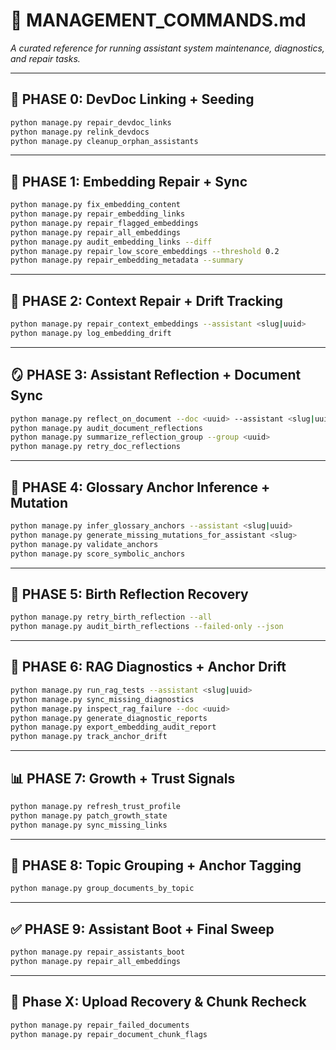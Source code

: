 # 🧠 MANAGEMENT_COMMANDS.md

_A curated reference for running assistant system maintenance, diagnostics, and repair tasks._

---

## 🔄 PHASE 0: DevDoc Linking + Seeding

```bash
python manage.py repair_devdoc_links
python manage.py relink_devdocs
python manage.py cleanup_orphan_assistants
```

---

## 🔧 PHASE 1: Embedding Repair + Sync

```bash
python manage.py fix_embedding_content
python manage.py repair_embedding_links
python manage.py repair_flagged_embeddings
python manage.py repair_all_embeddings
python manage.py audit_embedding_links --diff
python manage.py repair_low_score_embeddings --threshold 0.2
python manage.py repair_embedding_metadata --summary
```

---

## 🧬 PHASE 2: Context Repair + Drift Tracking

```bash
python manage.py repair_context_embeddings --assistant <slug|uuid>
python manage.py log_embedding_drift
```

---

## 🪞 PHASE 3: Assistant Reflection + Document Sync

```bash
python manage.py reflect_on_document --doc <uuid> --assistant <slug|uuid>
python manage.py audit_document_reflections
python manage.py summarize_reflection_group --group <uuid>
python manage.py retry_doc_reflections
```

---

## 🧠 PHASE 4: Glossary Anchor Inference + Mutation

```bash
python manage.py infer_glossary_anchors --assistant <slug|uuid>
python manage.py generate_missing_mutations_for_assistant <slug>
python manage.py validate_anchors
python manage.py score_symbolic_anchors
```

---

## 🎯 PHASE 5: Birth Reflection Recovery

```bash
python manage.py retry_birth_reflection --all
python manage.py audit_birth_reflections --failed-only --json
```

---

## 🧰 PHASE 6: RAG Diagnostics + Anchor Drift

```bash
python manage.py run_rag_tests --assistant <slug|uuid>
python manage.py sync_missing_diagnostics
python manage.py inspect_rag_failure --doc <uuid>
python manage.py generate_diagnostic_reports
python manage.py export_embedding_audit_report
python manage.py track_anchor_drift
```

---

## 📊 PHASE 7: Growth + Trust Signals

```bash
python manage.py refresh_trust_profile
python manage.py patch_growth_state
python manage.py sync_missing_links
```

---

## 🧩 PHASE 8: Topic Grouping + Anchor Tagging

```bash
python manage.py group_documents_by_topic
```

---

## ✅ PHASE 9: Assistant Boot + Final Sweep

```bash
python manage.py repair_assistants_boot
python manage.py repair_all_embeddings
```

---

## 🔁 Phase X: Upload Recovery & Chunk Recheck

```bash
python manage.py repair_failed_documents
python manage.py repair_document_chunk_flags
```
